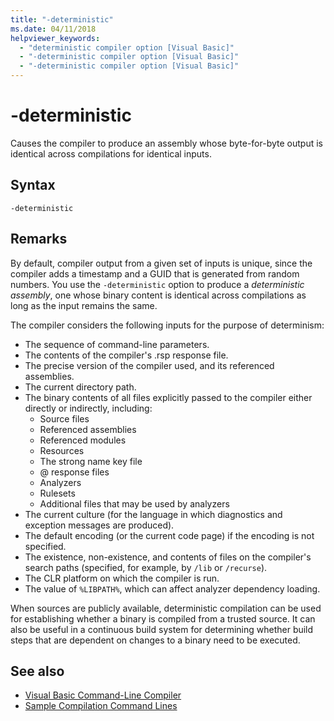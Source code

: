 ```yaml
---
title: "-deterministic"
ms.date: 04/11/2018
helpviewer_keywords:
  - "deterministic compiler option [Visual Basic]"
  - "-deterministic compiler option [Visual Basic]"
  - "-deterministic compiler option [Visual Basic]"
---
```

# -deterministic

Causes the compiler to produce an assembly whose byte-for-byte output is identical across compilations for identical inputs.

## Syntax

```
-deterministic
```

## Remarks

By default, compiler output from a given set of inputs is unique, since the compiler adds a timestamp and a GUID that is generated from random numbers. You use the `-deterministic` option to produce a *deterministic assembly*, one whose binary content is identical across compilations as long as the input remains the same.

The compiler considers the following inputs for the purpose of determinism:

- The sequence of command-line parameters.
- The contents of the compiler's .rsp response file.
- The precise version of the compiler used, and its referenced assemblies.
- The current directory path.
- The binary contents of all files explicitly passed to the compiler either directly or indirectly, including:
  - Source files
  - Referenced assemblies
  - Referenced modules
  - Resources
  - The strong name key file
  - @ response files
  - Analyzers
  - Rulesets
  - Additional files that may be used by analyzers
- The current culture (for the language in which diagnostics and exception messages are produced).
- The default encoding (or the current code page) if the encoding is not specified.
- The existence, non-existence, and contents of files on the compiler's search paths (specified, for example, by `/lib` or `/recurse`).
- The CLR platform on which the compiler is run.
- The value of `%LIBPATH%`, which can affect analyzer dependency loading.

When sources are publicly available, deterministic compilation can be used for establishing whether a binary is compiled from a trusted source. It can also be useful in a continuous build system for determining whether build steps that are dependent on changes to a binary need to be executed.

## See also

- [Visual Basic Command-Line Compiler](../../../visual-basic/reference/command-line-compiler/index.md)
- [Sample Compilation Command Lines](../../../visual-basic/reference/command-line-compiler/sample-compilation-command-lines.md)
